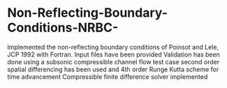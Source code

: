 # Non-Reflecting-Boundary-Conditions-NRBC-
Implemented the non-reflecting boundary conditions of Poinsot and Lele, JCP 1992 with Fortran. Input files have been provided
Validation has been done using a subsonic compressible channel flow test case
second order spatial differencing has been used and 4th order Runge Kutta scheme for time advancement
Compressible finite difference solver implemented
